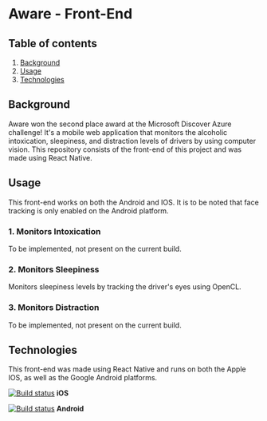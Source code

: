# Aware - Front-End


## Table of contents
1. [ Background ](#background)
2. [ Usage ](#usage)
3. [ Technologies ](#tech)


<a name="background"></a>
## Background

Aware won the second place award at the Microsoft Discover Azure challenge! It's a mobile web application that monitors the alcoholic intoxication, sleepiness, and distraction levels of drivers by using computer vision. This repository consists of the front-end of this project and was made using React Native.

<a name="usage"></a>
## Usage

This front-end works on both the Android and IOS. It is to be noted that face tracking is only enabled on the Android platform.

### 1. Monitors Intoxication

To be implemented, not present on the current build.

### 2. Monitors Sleepiness

Monitors sleepiness levels by tracking the driver's eyes using OpenCL.

### 3. Monitors Distraction

To be implemented, not present on the current build.


<a name="tech"></a>
## Technologies

This front-end was made using React Native and runs on both the Apple IOS, as well as the Google Android platforms.


[![Build status](https://build.appcenter.ms/v0.1/apps/0a80a466-8227-4f3b-947f-c1d24e0fdab6/branches/master/badge)](https://appcenter.ms)  **iOS** 

[![Build status](https://build.appcenter.ms/v0.1/apps/488ac1fd-b60a-49d1-a4d9-a4839e40376d/branches/master/badge)](https://appcenter.ms)  **Android** 
